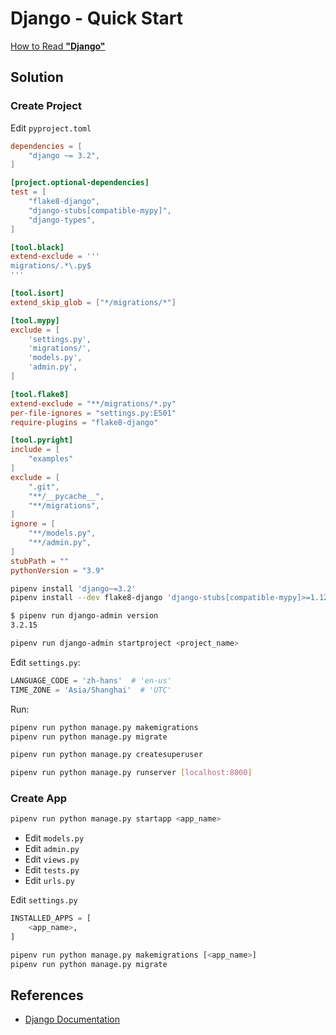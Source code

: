 # Django - Quick Start

[How to Read **"Django"**](https://leven-cn.github.io/python-cookbook/audios/django_pronunciation.mp3)

## Solution

### Create Project

Edit `pyproject.toml`

```toml
dependencies = [
    "django ~= 3.2",
]

[project.optional-dependencies]
test = [
    "flake8-django",
    "django-stubs[compatible-mypy]",
    "django-types",
]

[tool.black]
extend-exclude = '''
migrations/.*\.py$
'''

[tool.isort]
extend_skip_glob = ["*/migrations/*"]

[tool.mypy]
exclude = [
    'settings.py',
    'migrations/',
    'models.py',
    'admin.py',
]

[tool.flake8]
extend-exclude = "**/migrations/*.py"
per-file-ignores = "settings.py:E501"
require-plugins = "flake8-django"

[tool.pyright]
include = [
    "examples"
]
exclude = [
    ".git",
    "**/__pycache__",
    "**/migrations",
]
ignore = [
    "**/models.py",
    "**/admin.py",
]
stubPath = ""
pythonVersion = "3.9"
```

```bash
pipenv install 'django~=3.2'
pipenv install --dev flake8-django 'django-stubs[compatible-mypy]>=1.12' django-types

$ pipenv run django-admin version
3.2.15

pipenv run django-admin startproject <project_name>
```

Edit `settings.py`:

```python
LANGUAGE_CODE = 'zh-hans'  # 'en-us'
TIME_ZONE = 'Asia/Shanghai'  # 'UTC'
```

Run:

```bash
pipenv run python manage.py makemigrations
pipenv run python manage.py migrate

pipenv run python manage.py createsuperuser

pipenv run python manage.py runserver [localhost:8000]
```

### Create App

```python
pipenv run python manage.py startapp <app_name>
```

- Edit `models.py`
- Edit `admin.py`
- Edit `views.py`
- Edit `tests.py`
- Edit `urls.py`

Edit `settings.py`

```python
INSTALLED_APPS = [
    <app_name>,
]
```

```bash
pipenv run python manage.py makemigrations [<app_name>]
pipenv run python manage.py migrate
```

## References

- [Django Documentation](https://docs.djangoproject.com/)
